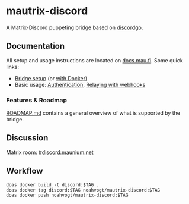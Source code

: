 # mautrix-discord
A Matrix-Discord puppeting bridge based on [discordgo](https://github.com/bwmarrin/discordgo).

## Documentation
All setup and usage instructions are located on [docs.mau.fi]. Some quick links:

[docs.mau.fi]: https://docs.mau.fi/bridges/go/discord/index.html

* [Bridge setup](https://docs.mau.fi/bridges/go/setup.html?bridge=discord)
  (or [with Docker](https://docs.mau.fi/bridges/general/docker-setup.html?bridge=discord))
* Basic usage: [Authentication](https://docs.mau.fi/bridges/go/discord/authentication.html),
  [Relaying with webhooks](https://docs.mau.fi/bridges/go/discord/relay.html)

### Features & Roadmap
[ROADMAP.md](https://github.com/mautrix/discord/blob/main/ROADMAP.md)
contains a general overview of what is supported by the bridge.

## Discussion
Matrix room: [#discord:maunium.net](https://matrix.to/#/#discord:maunium.net)

## Workflow

	doas docker build -t discord:$TAG .
	doas docker tag discord:$TAG noahvogt/mautrix-discord:$TAG
	doas docker push noahvogt/mautrix-discord:$TAG
